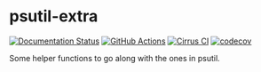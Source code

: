 # psutil-extra

[![Documentation Status](https://readthedocs.org/projects/psutil-extra/badge/?version=latest)](https://psutil-extra.readthedocs.io/en/latest/)
[![GitHub Actions](https://github.com/cptpcrd/psutil-extra/workflows/CI/badge.svg?branch=master&event=push)](https://github.com/cptpcrd/psutil-extra/actions?query=workflow%3ACI+branch%3Amaster+event%3Apush)
[![Cirrus CI](https://api.cirrus-ci.com/github/cptpcrd/psutil-extra.svg?branch=master)](https://cirrus-ci.com/github/cptpcrd/psutil-extra)
[![codecov](https://codecov.io/gh/cptpcrd/psutil-extra/branch/master/graph/badge.svg)](https://codecov.io/gh/cptpcrd/psutil-extra)

Some helper functions to go along with the ones in psutil.
